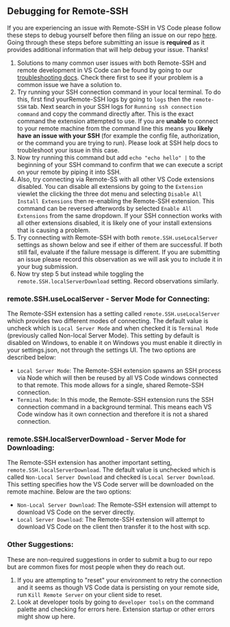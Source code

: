 ## Debugging for Remote-SSH

If you are experiencing an issue with Remote-SSH in VS Code please follow these steps to debug yourself before then filing an issue on our repo [here](https://github.com/microsoft/vscode-remote-release/issues/new/choose). Going through these steps before submitting an issue is **required** as it provides additional information that will help debug your issue. Thanks!

1.  Solutions to many common user issues with both Remote-SSH and remote development in VS Code can be found by going to our [troubleshooting docs](https://code.visualstudio.com/docs/remote/troubleshooting). Check there first to see if your problem is a common issue we have a solution to.
2.  Try running your SSH connection command in your local terminal. To do this, first find yourRemote-SSH logs by going to `logs` then the `remote-SSH` tab. Next search in your SSH logs for `Running ssh connection command` and copy the command directly after. This is the exact command the extension attempted to use. If you are **unable** to connect to your remote machine from the command line this means you **likely have an issue with your SSH** (for example the config file, authorization, or the command you are trying to run). Please look at SSH help docs to troubleshoot your issue in this case.
3.  Now try running this command but add `echo "echo hello" |` to the beginning of your SSH command to confirm that we can execute a script on your remote by piping it into SSH.
4.  Also, try connecting via Remote-SS with all other VS Code extensions disabled. You can disable all extensions by going to the `Extension` viewlet the clicking the three dot menu and selecting `Disable All Install Extensions` then re-enabling the Remote-SSH extension. This command can be reversed afterwords by selected `Enable All Extensions` from the same dropdown. If your SSH connection works with all other extensions disabled, it is likely one of your install extensions that is causing a problem.
5. Try connecting with Remote-SSH with both `remote.SSH.useLocalServer` settings as shown below and see if either of them are successful. If both still fail, evaluate if the failure message is different. If you are submitting an issue please record this observation as we will ask you to include it in your bug submission.
6. Now try step 5 but instead while toggling the  `remote.SSH.localServerDownload` setting. Record observations similarly.

### remote.SSH.useLocalServer - Server Mode for Connecting:
The Remote-SSH extension has a setting called `remote.SSH.useLocalServer` which provides two different modes of connecting. The default value is uncheck which is  `Local Server Mode` and when checked it is `Terminal Mode` (previously called Non-local Server Mode). This setting by default is disabled on Windows, to enable it on Windows you must enable it directly in your settings.json, not through the settings UI. The two options are described below:
- `Local Server Mode`: The Remote-SSH extension spawns an SSH process via Node which will then be reused by all VS Code windows connected to that remote. This mode allows for a single, shared Remote-SSH connection.
- `Terminal Mode`: In this mode, the Remote-SSH extension runs the SSH connection command in a background terminal. This means each VS Code window has it own connection and therefore it is not a shared connection.

### remote.SSH.localServerDownload - Server Mode for Downloading:
The Remote-SSH extension has another important setting, `remote.SSH.localServerDownload`. The default value is unchecked which is called `Non-Local Server Download` and checked is `Local Server Download`. This setting specifies how the VS Code server will be downloaded on the remote machine. Below are the two options:
- `Non-Local Server Download`: The Remote-SSH extension will attempt to download VS Code on the server directly. 
- `Local Server Download`: The Remote-SSH extension will attempt to download VS Code on the client then transfer it to the host with scp.


### Other Suggestions:
These are non-required suggestions in order to submit a bug to our repo but are common fixes for most people when they do reach out.
1.  If you are attempting to "reset" your environment to retry the connection and it seems as though VS Code data is persisting on your remote side, run `Kill Remote Server` on your client side to reset.
2.  Look at developer tools by going to `developer tools` on the command palette and checking for errors here. Extension startup or other errors might show up here.